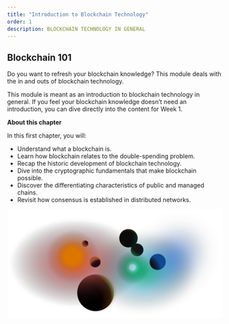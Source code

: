 ```yaml
---
title: "Introduction to Blockchain Technology"
order: 1
description: BLOCKCHAIN TECHNOLOGY IN GENERAL
---
```


## Blockchain 101

Do you want to refresh your blockchain knowledge? This module deals with the in and outs of blockchain technology.

This module is meant as an introduction to blockchain technology in general. If you feel your blockchain knowledge doesn’t need an introduction, you can dive directly into the content for Week 1.

<HighlightBox type="learning">

**About this chapter**

In this first chapter, you will:

* Understand what a blockchain is.
* Learn how blockchain relates to the double-spending problem.
* Recap the historic development of blockchain technology.
* Dive into the cryptographic fundamentals that make blockchain possible.
* Discover the differentiating characteristics of public and managed chains.
* Revisit how consensus is established in distributed networks.

</HighlightBox>

![Planet image](/course-ida/landingpages/images/planets-large.svg)
